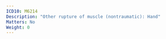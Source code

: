 ```yaml
---
ICD10: M6214
Description: "Other rupture of muscle (nontraumatic): Hand"
Matters: No
Weight: 0
---
```

